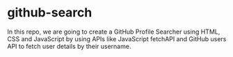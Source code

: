 # github-search

In this repo, we are going to create a GitHub Profile Searcher using HTML, CSS and JavaScript by using APIs like JavaScript fetchAPI and GitHub users API to fetch user details by their username. 
